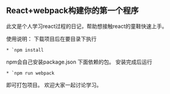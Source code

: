 ## React+webpack构建你的第一个程序
此文是个人学习react过程的日记，帮助想接触react的童鞋快速上手。

使用说明：
下载项目后在要目录下执行

```     
* `npm install
```   
npm会自己安装package.json 下面依赖的包。
安装完成后运行

```     
* `npm run webpack
```   
即可打包项目。
欢迎大家一起讨论学习。
